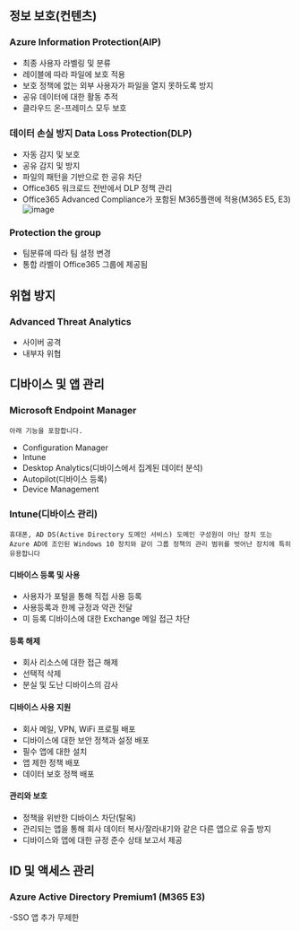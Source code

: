 ## 정보 보호(컨텐츠)
### Azure Information Protection(AIP)
- 최종 사용자 라벨링 및 분류
- 레이블에 따라 파일에 보호 적용 
- 보호 정책에 없는 외부 사용자가 파일을 열지 못하도록 방지
- 공유 데이터에 대한 활동 추적
- 클라우드 온-프레미스 모두 보호
### 데이터 손실 방지 Data Loss Protection(DLP)
- 자동 감지 및 보호
- 공유 감지 및 방지
- 파일의 패턴을 기반으로 한 공유 차단
- Office365 워크로드 전반에서 DLP 정책 관리
- Office365 Advanced Compliance가 포함된 M365플랜에 적용(M365 E5, E3)
![image](https://user-images.githubusercontent.com/59379923/79429805-ff50d980-8002-11ea-8a50-5276f4ecc5ba.png)
### Protection the group
- 팀분류에 따라 팀 설정 변경
- 통합 라벨이 Office365 그룹에 제공됨

## 위협 방지
### Advanced Threat Analytics
- 사이버 공격
- 내부자 위협

## 디바이스 및 앱 관리
### Microsoft Endpoint Manager
`아래 기능을 포함합니다.`
- Configuration Manager
- Intune
- Desktop Analytics(디바이스에서 집계된 데이터 분석)
- Autopilot(디바이스 등록)
- Device Management
### Intune(디바이스 관리)
`휴대폰, AD DS(Active Directory 도메인 서비스) 도메인 구성원이 아닌 장치 또는 Azure AD에 조인된 Windows 10 장치와 같이 그룹 정책의 관리 범위를 벗어난 장치에 특히 유용합니다`
#### 디바이스 등록 및 사용
- 사용자가 포털을 통해 직접 사용 등록
- 사용등록과 한께 규정과 약관 전달
- 미 등록 디바이스에 대한 Exchange 메일 접근 차단
#### 등록 해제
- 회사 리소스에 대한 접근 해제
- 선택적 삭제
- 분실 및 도난 디바이스의 감사
#### 디바이스 사용 지원
- 회사 메일, VPN, WiFi 프로필 배포
- 디바이스에 대한 보안 정책과 설정 배포
- 필수 앱에 대한 설치
- 앱 제한 정책 배포
- 데이터 보호 정책 배포
#### 관리와 보호
- 정책을 위반한 디바이스 차단(탈옥)
- 관리되는 앱을 통해 회사 데이터 복사/잘라내기와 같은 다른 앱으로 유출 방지
- 디바이스와 앱에 대한 규정 준수 상태 보고서 제공

## ID 및 액세스 관리
### Azure Active Directory Premium1 (M365 E3)
-SSO 앱 추가 무제한
